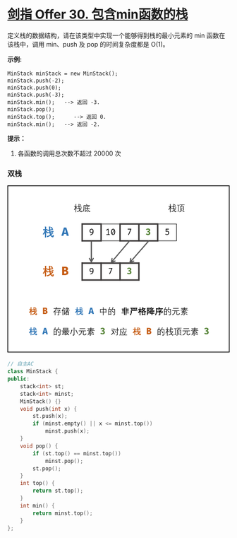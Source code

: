 # [剑指 Offer 30. 包含min函数的栈](https://leetcode.cn/problems/bao-han-minhan-shu-de-zhan-lcof/)

定义栈的数据结构，请在该类型中实现一个能够得到栈的最小元素的 min 函数在该栈中，调用 min、push 及 pop 的时间复杂度都是 O(1)。

**示例:**

```
MinStack minStack = new MinStack();
minStack.push(-2);
minStack.push(0);
minStack.push(-3);
minStack.min();   --> 返回 -3.
minStack.pop();
minStack.top();      --> 返回 0.
minStack.min();   --> 返回 -2.
```

**提示：**

1. 各函数的调用总次数不超过 20000 次

### 双栈

![Picture1.png](../../Images/2.包含min函数的栈.assets/f31f4b7f5e91d46ea610b6685c593e12bf798a9b8336b0560b6b520956dd5272-Picture1-16582101291981.png)

```c++
// 自主AC
class MinStack {
public:
    stack<int> st;
    stack<int> minst;
    MinStack() {}
    void push(int x) {
        st.push(x);
        if (minst.empty() || x <= minst.top())
            minst.push(x);
    }
    void pop() {
        if (st.top() == minst.top())
            minst.pop();
        st.pop();
    }
    int top() {
        return st.top();
    }
    int min() {
        return minst.top();
    }
};
```

